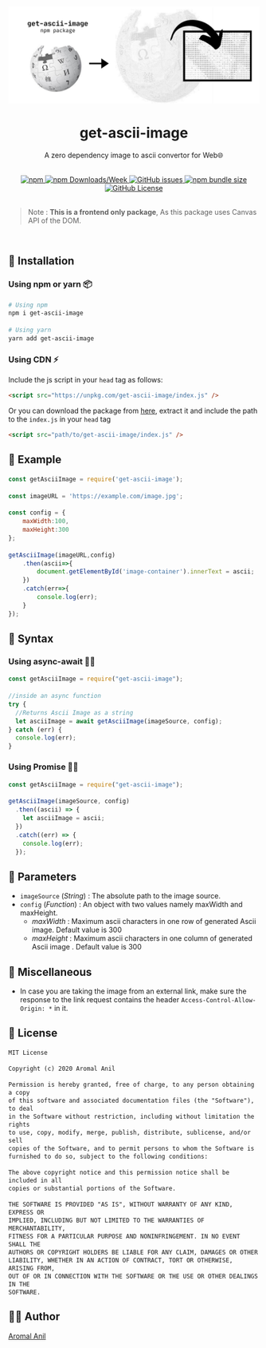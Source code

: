 <div align="center">
	<img src="https://github.com/aromalanil/get-ascii-image/blob/master/demo/cover_image.jpg?raw=true" alt="Cover Image"></img>
    <h1>get-ascii-image</h1>
    <p>A zero dependency image to ascii convertor for Web🌐</p>
	<br/>
	<div align="center">
	<a href= "https://www.npmjs.com/package/get-ascii-image/v/latest">
		<img alt="npm" src="https://img.shields.io/npm/v/get-ascii-image?style=for-the-badge">
	</a>
	<a href= "https://www.npmjs.com/package/get-ascii-image/">
		<img alt="npm Downloads/Week" src="https://img.shields.io/npm/dw/get-ascii-image?style=for-the-badge">
	</a>
	<a href="https://github.com/aromalanil/get-ascii-image/issues">
		<img alt="GitHub issues" src="https://img.shields.io/github/issues/aromalanil/get-ascii-image?style=for-the-badge">
	</a>
	<a href= "https://www.npmjs.com/package/get-ascii-image/">
		<img alt="npm bundle size" src="https://img.shields.io/bundlephobia/minzip/get-ascii-image?style=for-the-badge">
	</a>
	<a href="https://github.com/aromalanil/get-ascii-image/blob/master/LICENSE">
		<img alt="GitHub License" src="https://img.shields.io/github/license/aromalanil/get-ascii-image?style=for-the-badge">
	</a>
	</div>
</div>

<br/>

> Note : **This is a frontend only package**, As this package uses Canvas API of the DOM.

<br/>

## 🧰 Installation

### Using npm or yarn 📦

```bash
# Using npm
npm i get-ascii-image

# Using yarn
yarn add get-ascii-image
```

### Using CDN ⚡

Include the js script in your ``head`` tag as follows:

```html
<script src="https://unpkg.com/get-ascii-image/index.js" />
```

Or you can download the package from [here](https://github.com/aromalanil/get-ascii-image/archive/master.zip), extract it and include the path to the ``index.js`` in your ``head`` tag

```html
<script src="path/to/get-ascii-image/index.js" />
```


## 🍰 Example

```js
const getAsciiImage = require('get-ascii-image');

const imageURL = 'https://example.com/image.jpg';

const config = {
	maxWidth:100,
	maxHeight:300
};

getAsciiImage(imageURL,config)
	.then(ascii=>{
		document.getElementById('image-container').innerText = ascii;
	})
	.catch(err=>{
		console.log(err);
	}
});
```

## 🧵 Syntax

### Using async-await ✋🏻

```js
const getAsciiImage = require("get-ascii-image");

//inside an async function
try {
  //Returns Ascii Image as a string
  let asciiImage = await getAsciiImage(imageSource, config);
} catch (err) {
  console.log(err);
}
```

### Using Promise 🤝🏻

```js
const getAsciiImage = require("get-ascii-image");

getAsciiImage(imageSource, config)
  .then((ascii) => {
    let asciiImage = ascii;
  })
  .catch((err) => {
    console.log(err);
  });
```

## 🍬 Parameters

- `imageSource` (_String_) : The absolute path to the image source.
- `config` (_Function_) : An object with two values namely maxWidth and maxHeight.
  - _maxWidth_ : Maximum ascii characters in one row of generated Ascii image. Default value is 300
  - _maxHeight_ : Maximum ascii characters in one column of generated Ascii image . Default value is 300

## 🔗 Miscellaneous

- In case you are taking the image from an external link, make sure the response to the link request contains the header `Access-Control-Allow-Origin: *` in it.

## 📜 License

```
MIT License

Copyright (c) 2020 Aromal Anil

Permission is hereby granted, free of charge, to any person obtaining a copy
of this software and associated documentation files (the "Software"), to deal
in the Software without restriction, including without limitation the rights
to use, copy, modify, merge, publish, distribute, sublicense, and/or sell
copies of the Software, and to permit persons to whom the Software is
furnished to do so, subject to the following conditions:

The above copyright notice and this permission notice shall be included in all
copies or substantial portions of the Software.

THE SOFTWARE IS PROVIDED "AS IS", WITHOUT WARRANTY OF ANY KIND, EXPRESS OR
IMPLIED, INCLUDING BUT NOT LIMITED TO THE WARRANTIES OF MERCHANTABILITY,
FITNESS FOR A PARTICULAR PURPOSE AND NONINFRINGEMENT. IN NO EVENT SHALL THE
AUTHORS OR COPYRIGHT HOLDERS BE LIABLE FOR ANY CLAIM, DAMAGES OR OTHER
LIABILITY, WHETHER IN AN ACTION OF CONTRACT, TORT OR OTHERWISE, ARISING FROM,
OUT OF OR IN CONNECTION WITH THE SOFTWARE OR THE USE OR OTHER DEALINGS IN THE
SOFTWARE.
```

## ✍🏻 Author

[Aromal Anil](https://aromalanil.me)
